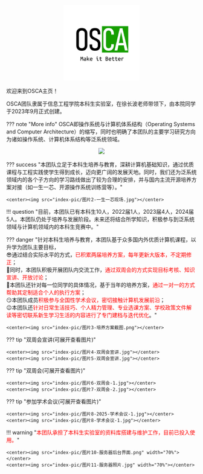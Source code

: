 <center><img src="index-pic/osca-logo.png" width="200"/></center>


欢迎来到OSCA主页！

OSCA团队隶属于信息工程学院本科生实验室，在徐长波老师带领下，由本院同学于2023年9月正式创建。

??? note "More info"
    OSCA即操作系统与计算机体系结构（Operating Systems and Computer Architecture）的缩写，同时也明确了本团队的主要学习研究方向为诸如操作系统、计算机体系结构等泛系统领域。

<center><img src="members/osca-20250108.png"/></center>

??? success "本团队立足于本科生培养与教育，深耕计算机基础知识，通过优质课程与工程实践使学生得到成长，迈向更广阔的发展天地。同时，我们还为泛系统领域内的各个子方向的学习路线做出了较为合理的安排，并与国内主流开源培养方案对接（如一生一芯、开源操作系统训练营等）。"

    <center><img src="index-pic/图片2-一生一芯现场.jpg"></center>

!!! question "目前，本团队已有本科生10人，2022届1人，2023届4人，2024届5人。本团队仍处于培养与发展阶段。未来还将结合所学知识，积极参与到泛系统领域与计算机领域内的本科生竞赛中。"

??? danger "针对本科生培养与教育，本团队基于众多国内外优质计算机课程，以升学为团队主要目标，<br/>😎通过结合实际水平的方式，<font color="red">已积累两届培养方案，每年更新大版本，不定期修正</font>；<br/>🤩同时，本团队积极开展团队内交流工作，<font color="red">通过双周会的方式实现目标考核、知识宣讲、开放讨论</font>；<br/>🤔本团队还针对每一位同学的具体情况，基于当年的培养方案，<font color="red">通过一对一的方式帮助其定制适合个人的执行方案</font>；<br/>😏本团队成员<font color="red">积极参与全国性学术会议，密切接触计算机发展前沿</font>；<br/>😉本团队还<font color="red">针对日常生活技巧、个人精力管理、专业选课方案、学校政策文件解读等密切联系新生学习生活的内容进行了专门建档与迭代优化</font>。"

    <center><img src="index-pic/图片3-培养方案截图.png"></center>  

??? tip "双周会宣讲(可展开查看图片)"

    <center><img src="index-pic/图片4-双周会宣讲.jpg"></center>
    <center><img src="index-pic/图片5-双周会宣讲.jpg"></center>

??? tip "双周会(可展开查看图片)"

    <center><img src="index-pic/图片6-双周会-1.jpg"></center>
    <center><img src="index-pic/图片7-双周会-2.jpg"></center>

??? tip "参加学术会议(可展开查看图片)"

    <center><img src="index-pic/图片8-2025-学术会议-1.jpg"></center>
    <center><img src="index-pic/图片8-学术会议-1.jpg"></center>
<!--
    <center><img src="index-pic/图片9-学术会议-2.jpg"></center>
-->

!!! warning "<font color="red">本团队承担了本科生实验室的资料库搭建与维护工作，目前已投入使用。</font>"

    <center><img src="index-pic/图片10-服务器后台界面.png" width="70%"></center>
    <center><img src="index-pic/图片11-服务器照片.jpg" width="70%"></center>

